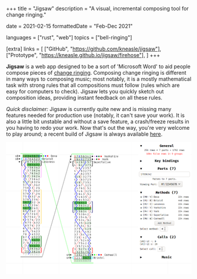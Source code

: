 +++
title = "Jigsaw"
description = "A visual, incremental composing tool for change ringing."

date = 2021-02-15
formattedDate = "Feb-Dec 2021"

languages = ["rust", "web"]
topics = ["bell-ringing"]

[extra]
links = [
    ["GitHub", "https://github.com/kneasle/jigsaw"],
    ["Prototype", "https://kneasle.github.io/jigsaw/firehose"],
]
+++

**Jigsaw** is a web app designed to be a sort of 'Microsoft Word' to aid people compose pieces of
[change ringing](https://en.wikipedia.org/wiki/Change_ringing).  Composing change ringing is
different in many ways to composing music; most notably, it is a mostly mathematical task with
strong rules that all compositions must follow (rules which are easy for computers to check).
Jigsaw lets you quickly sketch out composition ideas, providing instant feedback on all these rules.

_Quick disclaimer:_ Jigsaw is currently quite new and is missing many features needed for production
use (notably, it can't save your work).  It is also a little bit unstable and without a save
feature, a crash/freeze results in you having to redo your work.   Now that's out the way, you're
very welcome to play around; a recent build of Jigsaw is always available
[here](https://kneasle.github.io/jigsaw/firehose).

![Screenshot of Jigsaw](screenshot.png)
